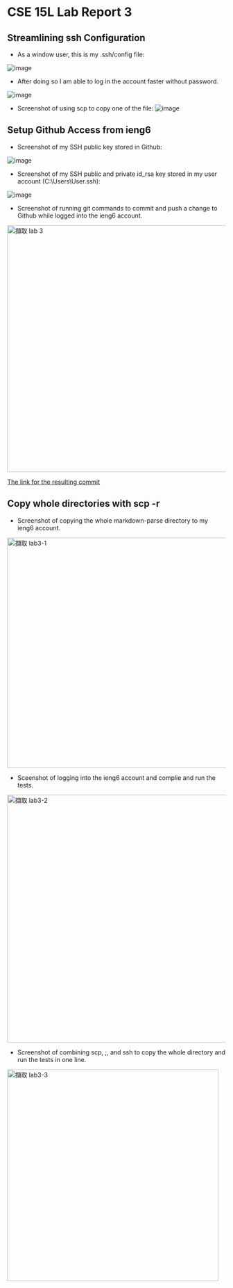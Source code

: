 # CSE 15L Lab Report 3
## Streamlining ssh Configuration
- As a window user, this is my .ssh/config file:

![image](https://user-images.githubusercontent.com/103228511/167316849-d34eb0a2-5af6-4cb1-aa7a-07cd8738a190.png)

- After doing so I am able to log in the account faster without password.

![image](https://user-images.githubusercontent.com/103228511/167317056-2d5ecf89-7aab-4650-ac4b-217a55f1aa49.png)

- Screenshot of using scp to copy one of the file:
![image](https://user-images.githubusercontent.com/103228511/167317296-89126910-a273-4113-b342-045e43495f9f.png)

## Setup Github Access from ieng6
- Screenshot of my SSH public key stored in Github:

![image](https://user-images.githubusercontent.com/103228511/167319660-c188d376-3cc6-4b84-99e6-7e65d340f418.png)

- Screenshot of my SSH public and private id_rsa key stored in my user account (C:\Users\User\.ssh):

![image](https://user-images.githubusercontent.com/103228511/167319784-3287dd32-718d-43c6-b02e-ebe938dece63.png)

- Screenshot of running git commands to commit and push a change to Github while logged into the ieng6 account.

<img width="568" alt="擷取 lab 3" src="https://user-images.githubusercontent.com/103228511/168523921-29a3eb98-a63a-40d2-9716-841c94788f6d.PNG">

[The link for the resulting commit](https://github.com/JasmineYang1120/cse15l-lab-reports/commit/ba62b9966a1db51d4d6725b402638d7cd80ab6c7)

## Copy whole directories with scp -r
- Screenshot of copying the whole markdown-parse directory to my ieng6 account.

<img width="530" alt="擷取 lab3-1" src="https://user-images.githubusercontent.com/103228511/168523588-07fc0ec2-ffda-4bdc-ad36-633a6914d5a1.PNG">

- Sceenshot of logging into the ieng6 account and complie and run the tests.

<img width="570" alt="擷取 lab3-2" src="https://user-images.githubusercontent.com/103228511/168523554-b3f9250b-bd2e-4a29-b0d8-857972d9d4e7.PNG">

- Screenshot of combining scp, ;, and ssh to copy the whole directory and run the tests in one line.

<img width="487" alt="擷取 lab3-3" src="https://user-images.githubusercontent.com/103228511/168523810-1e5f41f8-4e79-4d51-9387-77abb7157cc8.PNG">


